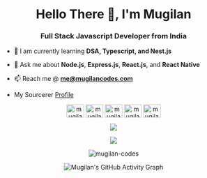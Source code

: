<h1 align="center">Hello There 👋, I'm Mugilan</h1>
<h3 align="center">Full Stack Javascript Developer from India</h3>

- 🌱  I am currently learning **DSA, Typescript, and Nest.js**

<!-- - 📜  I am currently working on a **Full Stack Project** -->

- :book:  Ask me about **Node.js**, **Express.js**, **React.js**, and **React Native**

- 📫  Reach me @ **me@mugilancodes.com**

- My Sourcerer [Profile](https://sourcerer.io/mugilan-codes)

<p align="center">
<a href="https://twitter.com/mugilancodes" target="blank"><img align="center" src="https://raw.githubusercontent.com/rahuldkjain/github-profile-readme-generator/master/src/images/icons/Social/twitter.svg" alt="mugilancodes" height="30" width="40" /></a>
<a href="https://linkedin.com/in/mugilan-codes" target="blank"><img align="center" src="https://raw.githubusercontent.com/rahuldkjain/github-profile-readme-generator/master/src/images/icons/Social/linked-in-alt.svg" alt="mugilan-codes" height="30" width="40" /></a>
<a href="https://instagram.com/mugilancodes" target="blank"><img align="center" src="https://raw.githubusercontent.com/rahuldkjain/github-profile-readme-generator/master/src/images/icons/Social/instagram.svg" alt="mugilancodes" height="30" width="40" /></a>
<a href="https://www.hackerrank.com/mugilancodes" target="blank"><img align="center" src="https://raw.githubusercontent.com/rahuldkjain/github-profile-readme-generator/master/src/images/icons/Social/hackerrank.svg" alt="mugilancodes" height="30" width="40" /></a>
<a href="https://www.leetcode.com/mugilan-codes" target="blank"><img align="center" src="https://raw.githubusercontent.com/rahuldkjain/github-profile-readme-generator/master/src/images/icons/Social/leet-code.svg" alt="mugilan-codes" height="30" width="40" /></a>
</p>

<p align="center">
  <img src="https://github-profile-trophy.vercel.app/?username=Mugilan-Codes&theme=onedark&rank=SECRET,SSS,SS,S,AAA,AA,A,B&margin-w=10&margin-h=10">
</p>

<p align="center">
  <img src="https://mugilan-readme-streak-stats.herokuapp.com/?user=Mugilan-Codes&theme=flag-india&hide_border=true&background=000000&currStreakLabel=DD2727&currStreakNum=DD2727"/>
</p>

<p align="center">
  <img src="https://github-readme-stats-mugilan-codes.vercel.app/api?username=mugilan-codes&show_icons=true&include_all_commits=true&theme=radical" alt="mugilan-codes" />
</p>

<p align="center">
  <img src="https://mugilan-activity-graph.herokuapp.com/graph?username=Mugilan-Codes&theme=github" alt="Mugilan's GitHub Activity Graph">
</p>
